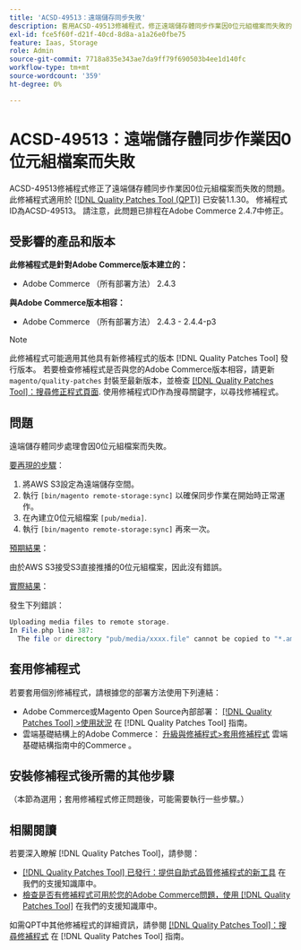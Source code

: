 ```yaml
---
title: 'ACSD-49513：遠端儲存同步失敗'
description: 套用ACSD-49513修補程式，修正遠端儲存體同步作業因0位元組檔案而失敗的Adobe Commerce問題。
exl-id: fce5f60f-d21f-40cd-8d8a-a1a26e0fbe75
feature: Iaas, Storage
role: Admin
source-git-commit: 7718a835e343ae7da9ff79f690503b4ee1d140fc
workflow-type: tm+mt
source-wordcount: '359'
ht-degree: 0%

---
```


# ACSD-49513：遠端儲存體同步作業因0位元組檔案而失敗

ACSD-49513修補程式修正了遠端儲存體同步作業因0位元組檔案而失敗的問題。 此修補程式適用於 [[!DNL Quality Patches Tool (QPT)]](/help/announcements/adobe-commerce-announcements/magento-quality-patches-released-new-tool-to-self-serve-quality-patches.md) 已安裝1.1.30。 修補程式ID為ACSD-49513。 請注意，此問題已排程在Adobe Commerce 2.4.7中修正。

## 受影響的產品和版本

**此修補程式是針對Adobe Commerce版本建立的：**

* Adobe Commerce （所有部署方法） 2.4.3

**與Adobe Commerce版本相容：**

* Adobe Commerce （所有部署方法） 2.4.3 - 2.4.4-p3

>[!NOTE]
>
>此修補程式可能適用其他具有新修補程式的版本 [!DNL Quality Patches Tool] 發行版本。 若要檢查修補程式是否與您的Adobe Commerce版本相容，請更新 `magento/quality-patches` 封裝至最新版本，並檢查 [[!DNL Quality Patches Tool]：搜尋修正程式頁面](https://experienceleague.adobe.com/tools/commerce-quality-patches/index.html). 使用修補程式ID作為搜尋關鍵字，以尋找修補程式。

## 問題

遠端儲存體同步處理會因0位元組檔案而失敗。

<u>要再現的步驟</u>：

1. 將AWS S3設定為遠端儲存空間。
1. 執行 `[bin/magento remote-storage:sync]` 以確保同步作業在開始時正常運作。
1. 在內建立0位元組檔案 `[pub/media]`.
1. 執行 `[bin/magento remote-storage:sync]` 再來一次。

<u>預期結果</u>：

由於AWS S3接受S3直接推播的0位元組檔案，因此沒有錯誤。

<u>實際結果</u>：

發生下列錯誤：

```PHP
Uploading media files to remote storage.
In File.php line 387:
  The file or directory "pub/media/xxxx.file" cannot be copied to "*.amazonaws.com/media/xxxx.file"
```

## 套用修補程式

若要套用個別修補程式，請根據您的部署方法使用下列連結：

* Adobe Commerce或Magento Open Source內部部署： [[!DNL Quality Patches Tool] >使用狀況](https://experienceleague.adobe.com/docs/commerce-operations/tools/quality-patches-tool/usage.html) 在 [!DNL Quality Patches Tool] 指南。
* 雲端基礎結構上的Adobe Commerce： [升級與修補程式>套用修補程式](https://experienceleague.adobe.com/docs/commerce-cloud-service/user-guide/develop/upgrade/apply-patches.html) 雲端基礎結構指南中的Commerce 。

## 安裝修補程式後所需的其他步驟

（本節為選用；套用修補程式修正問題後，可能需要執行一些步驟。） 

## 相關閱讀

若要深入瞭解 [!DNL Quality Patches Tool]，請參閱：

* [[!DNL Quality Patches Tool] 已發行：提供自助式品質修補程式的新工具](/help/announcements/adobe-commerce-announcements/magento-quality-patches-released-new-tool-to-self-serve-quality-patches.md) 在我們的支援知識庫中。
* [檢查是否有修補程式可用於您的Adobe Commerce問題，使用 [!DNL Quality Patches Tool]](/help/support-tools/patches-available-in-qpt-tool/check-patch-for-magento-issue-with-magento-quality-patches.md) 在我們的支援知識庫中。

如需QPT中其他修補程式的詳細資訊，請參閱 [[!DNL Quality Patches Tool]：搜尋修補程式](https://experienceleague.adobe.com/tools/commerce-quality-patches/index.html) 在 [!DNL Quality Patches Tool] 指南。
